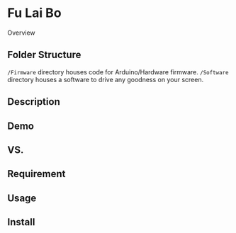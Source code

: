 Fu Lai Bo
====

Overview

## Folder Structure
`/Firmware` directory houses code for Arduino/Hardware firmware.
`/Software` directory houses a software to drive any goodness on your screen.

## Description

## Demo

## VS.

## Requirement

## Usage

## Install
